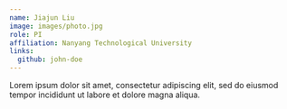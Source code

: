 ```yaml
---
name: Jiajun Liu
image: images/photo.jpg
role: PI
affiliation: Nanyang Technological University
links:
  github: john-doe
---
```


Lorem ipsum dolor sit amet, consectetur adipiscing elit, sed do eiusmod tempor incididunt ut labore et dolore magna aliqua.

